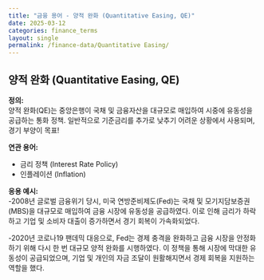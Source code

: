 ```yaml
---
title: "금융 용어 - 양적 완화 (Quantitative Easing, QE)"
date: 2025-03-12
categories: finance_terms
layout: single
permalink: /finance-data/Quantitative Easing/
---
```


## 양적 완화 (Quantitative Easing, QE)
**정의:**  
양적 완화(QE)는 중앙은행이 국채 및 금융자산을 대규모로 매입하여 시중에 유동성을 공급하는 통화 정책. 
일반적으로 기준금리를 추가로 낮추기 어려운 상황에서 사용되며, 경기 부양이 목표!


**연관 용어:**  
- 금리 정책 (Interest Rate Policy)
- 인플레이션 (Inflation)


**응용 예시:**  
-2008년 글로벌 금융위기 당시, 미국 연방준비제도(Fed)는 국채 및 모기지담보증권(MBS)을 
대규모로 매입하여 금융 시장에 유동성을 공급하였다. 
이로 인해 금리가 하락하고 기업 및 소비자 대출이 증가하면서 경기 회복이 가속화되었다.

-2020년 코로나19 팬데믹 대응으로, 
Fed는 경제 충격을 완화하고 금융 시장을 안정화하기 위해 다시 한 번 대규모 양적 완화를 시행하였다.
이 정책을 통해 시장에 막대한 유동성이 공급되었으며, 
기업 및 개인의 자금 조달이 원활해지면서 경제 회복을 지원하는 역할을 했다.
